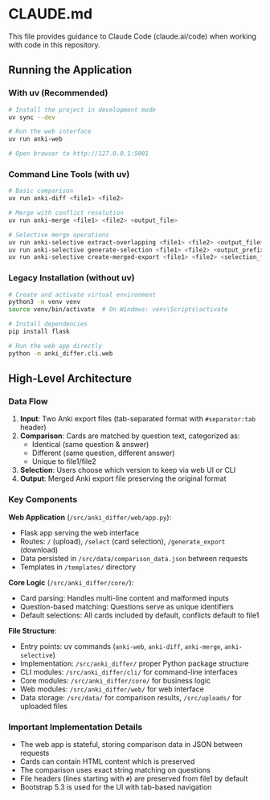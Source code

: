 # CLAUDE.md

This file provides guidance to Claude Code (claude.ai/code) when working with code in this repository.

## Running the Application

### With uv (Recommended)
```bash
# Install the project in development mode
uv sync --dev

# Run the web interface
uv run anki-web

# Open browser to http://127.0.0.1:5001
```

### Command Line Tools (with uv)
```bash
# Basic comparison
uv run anki-diff <file1> <file2>

# Merge with conflict resolution
uv run anki-merge <file1> <file2> <output_file>

# Selective merge operations
uv run anki-selective extract-overlapping <file1> <file2> <output_file>
uv run anki-selective generate-selection <file1> <file2> <output_prefix>
uv run anki-selective create-merged-export <file1> <file2> <selection_file> <output_file>
```

### Legacy Installation (without uv)
```bash
# Create and activate virtual environment
python3 -m venv venv
source venv/bin/activate  # On Windows: venv\Scripts\activate

# Install dependencies
pip install flask

# Run the web app directly
python -m anki_differ.cli.web
```

## High-Level Architecture

### Data Flow
1. **Input**: Two Anki export files (tab-separated format with `#separator:tab` header)
2. **Comparison**: Cards are matched by question text, categorized as:
   - Identical (same question & answer)
   - Different (same question, different answer)
   - Unique to file1/file2
3. **Selection**: Users choose which version to keep via web UI or CLI
4. **Output**: Merged Anki export file preserving the original format

### Key Components

**Web Application** (`/src/anki_differ/web/app.py`):
- Flask app serving the web interface
- Routes: `/` (upload), `/select` (card selection), `/generate_export` (download)
- Data persisted in `/src/data/comparison_data.json` between requests
- Templates in `/templates/` directory

**Core Logic** (`/src/anki_differ/core/`):
- Card parsing: Handles multi-line content and malformed inputs
- Question-based matching: Questions serve as unique identifiers
- Default selections: All cards included by default, conflicts default to file1

**File Structure**:
- Entry points: uv commands (`anki-web`, `anki-diff`, `anki-merge`, `anki-selective`)
- Implementation: `/src/anki_differ/` proper Python package structure
- CLI modules: `/src/anki_differ/cli/` for command-line interfaces
- Core modules: `/src/anki_differ/core/` for business logic
- Web modules: `/src/anki_differ/web/` for web interface
- Data storage: `/src/data/` for comparison results, `/src/uploads/` for uploaded files

### Important Implementation Details

- The web app is stateful, storing comparison data in JSON between requests
- Cards can contain HTML content which is preserved
- The comparison uses exact string matching on questions
- File headers (lines starting with `#`) are preserved from file1 by default
- Bootstrap 5.3 is used for the UI with tab-based navigation